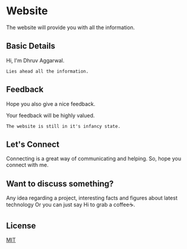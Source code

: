 # Website

The website will provide you with all the information.

## Basic Details 

Hi, I'm Dhruv Aggarwal.

```
Lies ahead all the information. 
````
## Feedback

Hope you also give a nice feedback.

Your feedback will be highly valued.

````
The website is still in it's infancy state.
````

## Let's Connect

Connecting is a great way of communicating and helping. So, hope you connect with me.

## Want to discuss something?

Any idea regarding a project, interesting facts and figures about latest technology
Or
you can just say Hi to grab a coffee☕.

## License
[MIT](https://github.com/dA505819/dA505819.github.io/blob/master/LICENSE)
